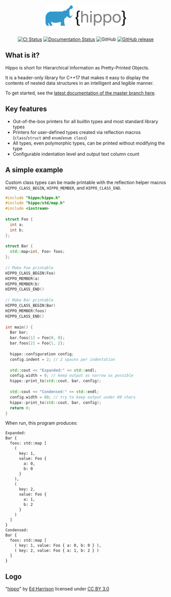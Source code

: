 <div align="center">
  <img src="logo-colored.svg" width="50%" height="auto">
  <br><br>

[![CI Status](https://github.com/calebzulawski/hippo/workflows/Continuous%20Integration/badge.svg)](https://github.com/calebzulawski/hippo)
[![Documentation Status](https://github.com/calebzulawski/hippo/workflows/Documentation/badge.svg)](https://calebzulawski.github.io/hippo)
![GitHub](https://img.shields.io/github/license/calebzulawski/hippo)
[![GitHub release](https://img.shields.io/github/v/release/calebzulawski/hippo?include_prereleases&sort=semver)](https://github.com/calebzulawski/hippo/releases)

</div>

## What is it?
Hippo is short for Hierarchical Information as Pretty-Printed Objects.

It is a header-only library for C++17 that makes it easy to display the contents of nested data structures in an intelligent and legible manner.

To get started, see the [latest documentation of the master branch here](https://calebzulawski.github.io/hippo/).

## Key features
* Out-of-the-box printers for all builtin types and most standard library types
* Printers for user-defined types created via reflection macros (`class`/`struct` and `enum`/`enum class`)
* All types, even polymorphic types, can be printed without modifying the type
* Configurable indentation level and output text column count
  
## A simple example
Custom class types can be made printable with the reflection helper macros `HIPPO_CLASS_BEGIN`, `HIPPO_MEMBER`, and `HIPPO_CLASS_END`.

```c++
#include "hippo/hippo.h"
#include "hippo/std/map.h"
#include <iostream>

struct Foo {
  int a;
  int b;
};

struct Bar {
  std::map<int, Foo> foos;
};

// Make Foo printable
HIPPO_CLASS_BEGIN(Foo)
HIPPO_MEMBER(a)
HIPPO_MEMBER(b)
HIPPO_CLASS_END()

// Make Bar printable
HIPPO_CLASS_BEGIN(Bar)
HIPPO_MEMBER(foos)
HIPPO_CLASS_END()

int main() {
  Bar bar;
  bar.foos[1] = Foo{0, 0};
  bar.foos[2] = Foo{1, 2};

  hippo::configuration config;
  config.indent = 2; // 2 spaces per indentation

  std::cout << "Expanded:" << std::endl;
  config.width = 0; // keep output as narrow as possible
  hippo::print_to(std::cout, bar, config);

  std::cout << "Condensed:" << std::endl;
  config.width = 80; // try to keep output under 80 chars
  hippo::print_to(std::cout, bar, config);
  return 0;
}
```

When run, this program produces:
```
Expanded:
Bar {
  foos: std::map [
    (
      key: 1,
      value: Foo {
        a: 0,
        b: 0
      }
    ),
    (
      key: 2,
      value: Foo {
        a: 1,
        b: 2
      }
    )
  ]
}
Condensed:
Bar {
  foos: std::map [
    ( key: 1, value: Foo { a: 0, b: 0 } ),
    ( key: 2, value: Foo { a: 1, b: 2 } )
  ]
}
```

## Logo
"[hippo](https://thenounproject.com/edharrison89/collection/kingdom-animalia-icons/?i=198549)" by [Ed Harrison](http://edharrisondesign.com/) licensed under [CC BY 3.0](https://creativecommons.org/licenses/by/3.0/)
